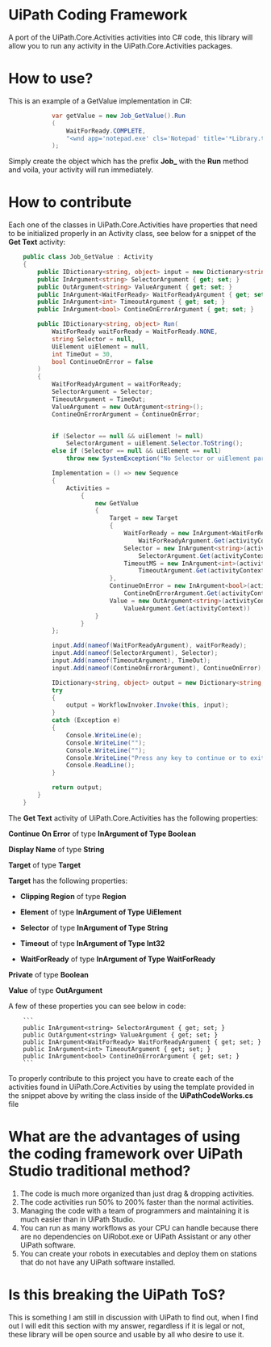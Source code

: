 # UiPath Coding Framework

A port of the UiPath.Core.Activities activities into C# code, this library will allow you to run any activity in the UiPath.Core.Activities packages.

# How to use?

This is an example of a GetValue implementation in C#:

```C#
            var getValue = new Job_GetValue().Run
            (
                WaitForReady.COMPLETE,
                "<wnd app='notepad.exe' cls='Notepad' title='*Library.txt - Notepad' /><wnd aaname='Horizontal' cls='Edit' /><ctrl name='Text Editor' role='editable text' />"
            );
```

Simply create the object which has the prefix **Job_<your activity name>** with the **Run** method and voila, your activity will run immediately.

# How to contribute

Each one of the classes in UiPath.Core.Activities have properties that need to be initialized properly in an Activity class, see below for a snippet of the **Get Text** activity:

```C#
    public class Job_GetValue : Activity
    {
        public IDictionary<string, object> input = new Dictionary<string, object>();
        public InArgument<string> SelectorArgument { get; set; }
        public OutArgument<string> ValueArgument { get; set; }
        public InArgument<WaitForReady> WaitForReadyArgument { get; set; }
        public InArgument<int> TimeoutArgument { get; set; }
        public InArgument<bool> ContineOnErrorArgument { get; set; }

        public IDictionary<string, object> Run(
            WaitForReady waitForReady = WaitForReady.NONE,
            string Selector = null,
            UiElement uiElement = null,
            int TimeOut = 30,
            bool ContinueOnError = false
        )
        {
            WaitForReadyArgument = waitForReady;
            SelectorArgument = Selector;
            TimeoutArgument = TimeOut;
            ValueArgument = new OutArgument<string>();
            ContineOnErrorArgument = ContinueOnError;


            if (Selector == null && uiElement != null)
                SelectorArgument = uiElement.Selector.ToString();
            else if (Selector == null && uiElement == null)
                throw new SystemException("No Selector or uiElement parameter provided.");

            Implementation = () => new Sequence
            {
                Activities =
                    {
                        new GetValue
                        {
                            Target = new Target
                            {
                                WaitForReady = new InArgument<WaitForReady>(activityContext =>
                                    WaitForReadyArgument.Get(activityContext)),
                                Selector = new InArgument<string>(activityContext =>
                                    SelectorArgument.Get(activityContext)),
                                TimeoutMS = new InArgument<int>(activityContext =>
                                    TimeoutArgument.Get(activityContext))
                            },
                            ContinueOnError = new InArgument<bool>(activityContext =>
                                ContineOnErrorArgument.Get(activityContext)),
                            Value = new OutArgument<string>(activityContext =>
                                ValueArgument.Get(activityContext))
                        }
                    }
            };

            input.Add(nameof(WaitForReadyArgument), waitForReady);
            input.Add(nameof(SelectorArgument), Selector);
            input.Add(nameof(TimeoutArgument), TimeOut);
            input.Add(nameof(ContineOnErrorArgument), ContinueOnError);

            IDictionary<string, object> output = new Dictionary<string, object>();
            try
            {
                output = WorkflowInvoker.Invoke(this, input);
            }
            catch (Exception e)
            {
                Console.WriteLine(e);
                Console.WriteLine("");
                Console.WriteLine("");
                Console.WriteLine("Press any key to continue or to exit...");
                Console.ReadLine();
            }

            return output;
        }
    }
```

The **Get Text** activity of UiPath.Core.Activities has the following properties:

**Continue On Error** of type **InArgument of Type Boolean**

**Display Name** of type **String**

**Target** of type **Target**

**Target** has the following properties:

- **Clipping Region** of type **Region**
  
- **Element** of type **InArgument of Type UiElement**
  
- **Selector** of type **InArgument of Type String**
  
- **Timeout** of type **InArgument of Type Int32**
  
- **WaitForReady** of type **InArgument of Type WaitForReady**
  

**Private** of type **Boolean**

**Value** of type **OutArgument**

A few of these properties you can see below in code:

        ```
        public InArgument<string> SelectorArgument { get; set; }
        public OutArgument<string> ValueArgument { get; set; }
        public InArgument<WaitForReady> WaitForReadyArgument { get; set; }
        public InArgument<int> TimeoutArgument { get; set; }
        public InArgument<bool> ContineOnErrorArgument { get; set; }
        ```
        
To properly contribute to this project you have to create each of the activities found in UiPath.Core.Activities by using the template provided in the snippet above by writing the class inside of the **UiPathCodeWorks.cs** file

# What are the advantages of using the coding framework over UiPath Studio traditional method?

1. The code is much more organized than just drag & dropping activities.
2. The code activities run 50% to 200% faster than the normal activities.
3. Managing the code with a team of programmers and maintaining it is much easier than in UiPath Studio.
4. You can run as many workflows as your CPU can handle because there are no dependencies on UiRobot.exe or UiPath Assistant or any other UiPath software.
5. You can create your robots in executables and deploy them on stations that do not have any UiPath software installed.

# Is this breaking the UiPath ToS?

This is something I am still in discussion with UiPath to find out, when I find out I will edit this section with my answer, regardless if it is legal or not, these library will be open source and usable by all who desire to use it.
